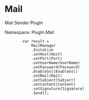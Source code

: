 # Mail
Mail Sender PlugIn

Namespace: PlugIn.Mail



            var result = 
                MailManager
                .Initalize
                .setHost(Host)
                .setPort(Port)
                .setUserName(UserName)
                .setPassword(Password)
                .EnableSsl(EnableSsl)
                .setMail(Mail)
                .setSubject(Subject)
                .setContent(Content)
                .setSignature(Signature)
                .Send();
            
